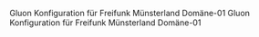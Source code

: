 Gluon Konfiguration für Freifunk Münsterland Domäne-01
Gluon Konfiguration für Freifunk Münsterland Domäne-01
